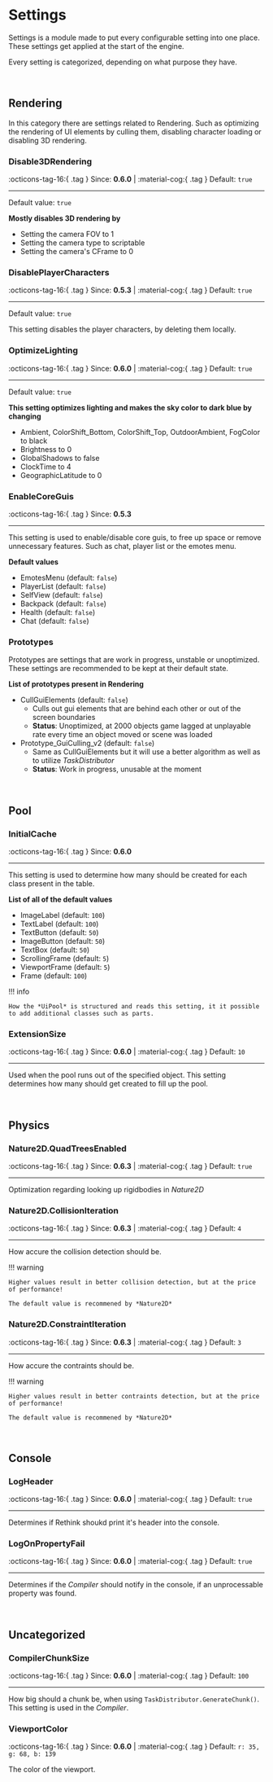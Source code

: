 # Settings

Settings is a module made to put every configurable setting into one place. These settings get applied at the
start of the engine.

Every setting is categorized, depending on what purpose they have.

<br>

## Rendering

In this category there are settings related to Rendering. Such as optimizing the rendering of
UI elements by culling them, disabling character loading or disabling 3D rendering.

### Disable3DRendering

:octicons-tag-16:{ .tag } Since: **0.6.0** | 
:material-cog:{ .tag } Default: `true`

<hr>

Default value: `true`

__Mostly disables 3D rendering by__

- Setting the camera FOV to 1
- Setting the camera type to scriptable
- Setting the camera's CFrame to 0

### DisablePlayerCharacters

:octicons-tag-16:{ .tag } Since: **0.5.3** | 
:material-cog:{ .tag } Default: `true`

<hr>

Default value: `true`

This setting disables the player characters, by deleting them locally.

### OptimizeLighting

:octicons-tag-16:{ .tag } Since: **0.6.0** | 
:material-cog:{ .tag } Default: `true`

<hr>

Default value: `true`

__This setting optimizes lighting and makes the sky color to dark blue by changing__

- Ambient, ColorShift_Bottom, ColorShift_Top, OutdoorAmbient, FogColor to black
- Brightness to 0
- GlobalShadows to false
- ClockTime to 4
- GeographicLatitude to 0

### EnableCoreGuis

:octicons-tag-16:{ .tag } Since: **0.5.3**

<hr>

This setting is used to enable/disable core guis, to free up space or remove
unnecessary features. Such as chat, player list or the emotes menu.

__Default values__

- EmotesMenu (default: `false`)
- PlayerList (default: `false`)
- SelfView (default: `false`)
- Backpack (default: `false`)
- Health (default: `false`)
- Chat (default: `false`)

### Prototypes

Prototypes are settings that are work in progress, unstable or unoptimized.
These settings are recommended to be kept at their default state.

__List of prototypes present in Rendering__

- CullGuiElements (default: `false`)
    - Culls out gui elements that are behind each other or out of the screen boundaries
    - **Status**: Unoptimized, at 2000 objects game lagged at unplayable rate every time an 
    object moved or scene was loaded
- Prototype_GuiCulling_v2 (default: `false`)
    - Same as CullGuiElements but it will use a better algorithm as well as to utilize *TaskDistributor*
    - **Status**: Work in progress, unusable at the moment

<br>

## Pool

### InitialCache

:octicons-tag-16:{ .tag } Since: **0.6.0**

<hr>

This setting is used to determine how many should be created for each class present in the table.

__List of all of the default values__

- ImageLabel (default: `100`)
- TextLabel (default: `100`)
- TextButton (default: `50`)
- ImageButton (default: `50`)
- TextBox (default: `50`)
- ScrollingFrame (default: `5`)
- ViewportFrame (default: `5`)
- Frame (default: `100`)

!!! info

    How the *UiPool* is structured and reads this setting, it it possible to add additional classes such as parts.

### ExtensionSize

:octicons-tag-16:{ .tag } Since: **0.6.0** | 
:material-cog:{ .tag } Default: `10`

<hr>

Used when the pool runs out of the specified object. This setting determines how many should get
created to fill up the pool.

<br>

## Physics

### Nature2D.QuadTreesEnabled 

:octicons-tag-16:{ .tag } Since: **0.6.3** | 
:material-cog:{ .tag } Default: `true`

<hr>

Optimization regarding looking up rigidbodies in *Nature2D*

### Nature2D.CollisionIteration 

:octicons-tag-16:{ .tag } Since: **0.6.3** | 
:material-cog:{ .tag } Default: `4`

<hr>

How accure the collision detection should be.


!!! warning

    Higher values result in better collision detection, but at the price of performance!

    The default value is recommened by *Nature2D*

### Nature2D.ConstraintIteration 

:octicons-tag-16:{ .tag } Since: **0.6.3** | 
:material-cog:{ .tag } Default: `3`

<hr>

How accure the contraints should be.

!!! warning

    Higher values result in better contraints detection, but at the price of performance!

    The default value is recommened by *Nature2D*

<br>

## Console

### LogHeader

:octicons-tag-16:{ .tag } Since: **0.6.0** | 
:material-cog:{ .tag } Default: `true`

<hr>

Determines if Rethink shoukd print it's header into the console.

### LogOnPropertyFail

:octicons-tag-16:{ .tag } Since: **0.6.0** | 
:material-cog:{ .tag } Default: `true`

<hr>

Determines if the *Compiler* should notify in the console, if an unprocessable property was found.

<br>

## Uncategorized

### CompilerChunkSize 

:octicons-tag-16:{ .tag } Since: **0.6.0** | 
:material-cog:{ .tag } Default: `100`

<hr>

How big should a chunk be, when using `TaskDistributor.GenerateChunk()`.
This setting is used in the *Compiler*.

### ViewportColor

:octicons-tag-16:{ .tag } Since: **0.6.0** | 
:material-cog:{ .tag } Default: `r: 35, g: 68, b: 139`

The color of the viewport.